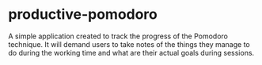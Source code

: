 # productive-pomodoro
A simple application created to track the progress of the Pomodoro technique. It will demand users to take notes of the things they manage to do during the working time and what are their actual goals during sessions.
